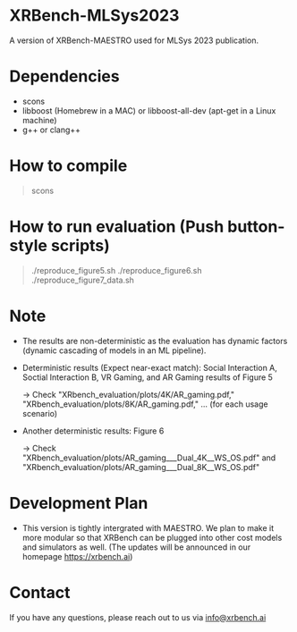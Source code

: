 # XRBench-MLSys2023
A version of XRBench-MAESTRO used for MLSys 2023 publication. 

# Dependencies
- scons
- libboost (Homebrew in a MAC) or libboost-all-dev (apt-get in a Linux machine)
- g++ or clang++

# How to compile
> scons

# How to run evaluation (Push button-style scripts)
> ./reproduce_figure5.sh
> ./reproduce_figure6.sh
> ./reproduce_figure7_data.sh

# Note
- The results are non-deterministic as the evaluation has dynamic factors (dynamic cascading of models in an ML pipeline).
- Deterministic results (Expect near-exact match): Social Interaction A, Soctial Interaction B, VR Gaming, and AR Gaming results of Figure 5
   
  -> Check "XRbench_evaluation/plots/4K/AR_gaming.pdf," "XRbench_evaluation/plots/8K/AR_gaming.pdf," ... (for each usage scenario)
- Another deterministic results: Figure 6
  
  -> Check "XRbench_evaluation/plots/AR_gaming___Dual_4K__WS_OS.pdf" and "XRbench_evaluation/plots/AR_gaming___Dual_8K__WS_OS.pdf" 

# Development Plan
- This version is tightly intergrated with MAESTRO. We plan to make it more modular so that XRBench can be plugged into other cost models and simulators as well. (The updates will be announced in our homepage https://xrbench.ai)

# Contact
If you have any questions, please reach out to us via info@xrbench.ai
